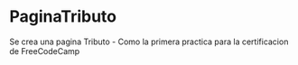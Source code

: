 # PaginaTributo
Se crea una pagina Tributo - Como la primera practica para la certificacion de FreeCodeCamp
